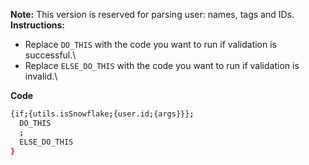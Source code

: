 **Note:** This version is reserved for parsing user: names, tags and IDs.\
**Instructions:**
* Replace `DO_THIS` with the code you want to run if validation is successful.\
* Replace `ELSE_DO_THIS` with the code you want to run if validation is invalid.\

**Code**
```sh
{if;{utils.isSnowflake;{user.id;{args}}};
  DO_THIS
  ;
  ELSE_DO_THIS
}
```
